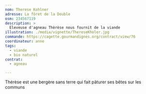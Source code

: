 ```yaml
---
nom: Therese Kohlner
adresse: La fôret de la Double
osm: 234567119
description: >
  Eleveuse d'agneau Thèrèse nous fournit de la viande
illustration: ./media/vignette/ThereseKholer.jpg
commande: https://cagette.gourmandignes.org/contract/view/76
coordinateur: anne
tags:
  - viande
  - bio naturel
contrat: 
  - agneau

---
```


Thérèse est une bergère sans terre qui fait pâturer ses bêtes sur les communs
